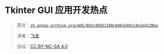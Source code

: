 # Tkinter GUI 应用开发热点

> 原文：[`zh.annas-archive.org/md5/0d2cdb9212d8c0461b491c8e1ed128ba`](https://zh.annas-archive.org/md5/0d2cdb9212d8c0461b491c8e1ed128ba)
> 
> 译者：[飞龙](https://github.com/wizardforcel)
> 
> 协议：[CC BY-NC-SA 4.0](http://creativecommons.org/licenses/by-nc-sa/4.0/)
